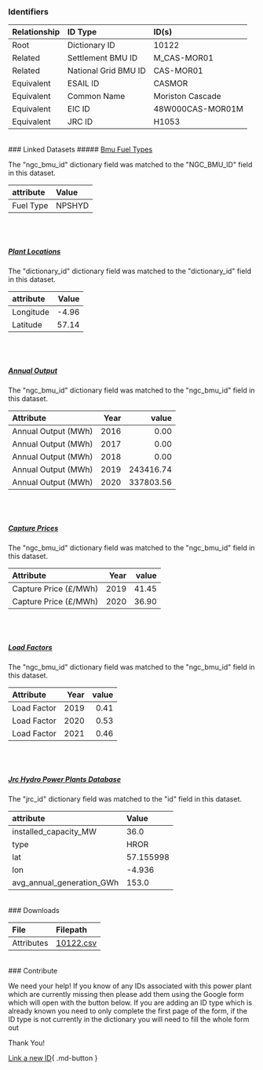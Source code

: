 ### Identifiers

| Relationship   | ID Type              | ID(s)            |
|:---------------|:---------------------|:-----------------|
| Root           | Dictionary ID        | 10122            |
| Related        | Settlement BMU ID    | M_CAS-MOR01      |
| Related        | National Grid BMU ID | CAS-MOR01        |
| Equivalent     | ESAIL ID             | CASMOR           |
| Equivalent     | Common Name          | Moriston Cascade |
| Equivalent     | EIC ID               | 48W000CAS-MOR01M |
| Equivalent     | JRC ID               | H1053            |

<br>
### Linked Datasets
##### <a href="https://osuked.github.io/Power-Station-Dictionary/datasets/bmu-fuel-types">Bmu Fuel Types</a>



The "ngc_bmu_id" dictionary field was matched to the "NGC_BMU_ID" field in this dataset.

| attribute   | Value   |
|:------------|:--------|
| Fuel Type   | NPSHYD  |

<br><br>
##### <a href="https://osuked.github.io/Power-Station-Dictionary/datasets/plant-locations">Plant Locations</a>



The "dictionary_id" dictionary field was matched to the "dictionary_id" field in this dataset.

| attribute   |   Value |
|:------------|--------:|
| Longitude   |   -4.96 |
| Latitude    |   57.14 |

<br><br>
##### <a href="https://osuked.github.io/Power-Station-Dictionary/datasets/annual-output">Annual Output</a>



The "ngc_bmu_id" dictionary field was matched to the "ngc_bmu_id" field in this dataset.

| Attribute           |   Year |     value |
|:--------------------|-------:|----------:|
| Annual Output (MWh) |   2016 |      0.00 |
| Annual Output (MWh) |   2017 |      0.00 |
| Annual Output (MWh) |   2018 |      0.00 |
| Annual Output (MWh) |   2019 | 243416.74 |
| Annual Output (MWh) |   2020 | 337803.56 |

<br><br>
##### <a href="https://osuked.github.io/Power-Station-Dictionary/datasets/capture-prices">Capture Prices</a>



The "ngc_bmu_id" dictionary field was matched to the "ngc_bmu_id" field in this dataset.

| Attribute             |   Year |   value |
|:----------------------|-------:|--------:|
| Capture Price (£/MWh) |   2019 |   41.45 |
| Capture Price (£/MWh) |   2020 |   36.90 |

<br><br>
##### <a href="https://osuked.github.io/Power-Station-Dictionary/datasets/load-factors">Load Factors</a>



The "ngc_bmu_id" dictionary field was matched to the "ngc_bmu_id" field in this dataset.

| Attribute   |   Year |   value |
|:------------|-------:|--------:|
| Load Factor |   2019 |    0.41 |
| Load Factor |   2020 |    0.53 |
| Load Factor |   2021 |    0.46 |

<br><br>
##### <a href="https://osuked.github.io/Power-Station-Dictionary/datasets/jrc-hydro-power-plants-database">Jrc Hydro Power Plants Database</a>



The "jrc_id" dictionary field was matched to the "id" field in this dataset.

| attribute                 | Value     |
|:--------------------------|:----------|
| installed_capacity_MW     | 36.0      |
| type                      | HROR      |
| lat                       | 57.155998 |
| lon                       | -4.936    |
| avg_annual_generation_GWh | 153.0     |


<br>
### Downloads


| File       | Filepath                                                                              |
|:-----------|:--------------------------------------------------------------------------------------|
| Attributes | [10122.csv](https://osuked.github.io/Power-Station-Dictionary/object_attrs/10122.csv) |


<br>
### Contribute

We need your help! If you know of any IDs associated with this power plant which are currently missing then please add them using the Google form which will open with the button below. If you are adding an ID type which is already known you need to only complete the first page of the form, if the ID type is not currently in the dictionary you will need to fill the whole form out

Thank You!

[Link a new ID](https://docs.google.com/forms/d/e/1FAIpQLSc5jRsQ7NgiLLXbwo9PUdwTQyuqbRwThltG56-o6NVSe7E_nw/viewform?usp=pp_url&entry.251912331=10122){ .md-button }